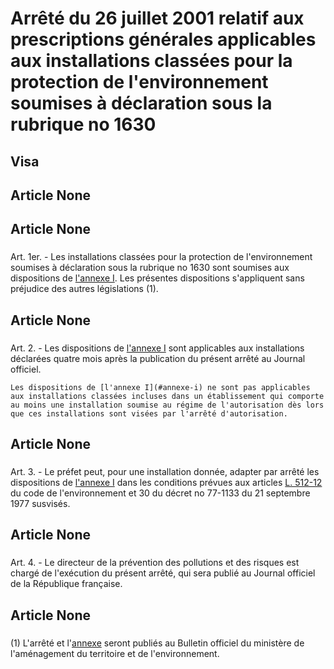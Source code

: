 # Arrêté du 26 juillet 2001 relatif aux prescriptions générales applicables aux installations classées pour la protection de l'environnement soumises à déclaration sous la rubrique no 1630

## Visa

## Article None

### 



## Article None

### 

Art. 1er. -  Les installations classées pour la protection de l'environnement soumises à déclaration sous la rubrique no 1630 sont soumises aux dispositions de [l'annexe I](#annexe-i). Les présentes dispositions s'appliquent sans préjudice des autres législations (1).

## Article None

### 

Art. 2. -  Les dispositions de [l'annexe I](#annexe-i) sont applicables aux installations déclarées quatre mois après la publication du présent arrêté au Journal officiel.

    Les dispositions de [l'annexe I](#annexe-i) ne sont pas applicables aux installations classées incluses dans un établissement qui comporte au moins une installation soumise au régime de l'autorisation dès lors que ces installations sont visées par l'arrêté d'autorisation.

## Article None

### 

Art. 3. -  Le préfet peut, pour une installation donnée, adapter par arrêté les dispositions de [l'annexe I](#annexe-i) dans les conditions prévues aux articles [L. 512-12](https://aida.ineris.fr/consultation_document/lmv1_2051#Article_L._512-12) du code de l'environnement et 30 du décret no 77-1133 du 21 septembre 1977 susvisés.

## Article None

### 

Art. 4. -  Le directeur de la prévention des pollutions et des risques est chargé de l'exécution du présent arrêté, qui sera publié au Journal officiel de la République française.

## Article None

### 

(1) L'arrêté et l'[annexe](https://aida.ineris.fr/consultation_document/5737#Annexe) seront publiés au Bulletin officiel du ministère de l'aménagement du territoire et de l'environnement.

